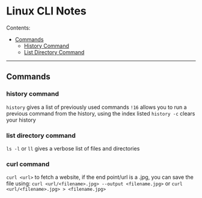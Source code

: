 # Linux CLI Notes

Contents:
- [Commands](#commands)
    - [History Command](#history-command)
    - [List Directory Command](#list-directory-command)

---

## Commands
### history command
`history` gives a list of previously used commands
`!16` allows you to run a previous command from the history, using the index listed
`history -c` clears your history 


### list directory command
`ls -l` or `ll` gives a verbose list of files and directories

### curl command
`curl <url>` to fetch a website, if the end point/url is a .jpg, you can save the file using: `curl <url/<filename>.jpg> --output <filename.jpg>` or `curl <url/<filename>.jpg> > <filename.jpg>`



